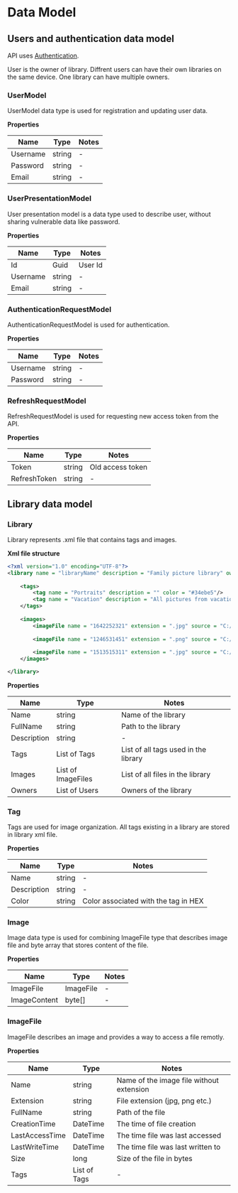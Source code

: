 # Data Model

## Users and authentication data model

API uses [Authentication](https://tomaszkumiega.github.io/PictureLibrary-API/endpoints/#authenticate).

User is the owner of library.
Diffrent users can have their own libraries on the same device.
One library can have multiple owners.

### UserModel

UserModel data type is used for registration and updating user data.

**Properties**

| Name | Type | Notes |
|------|------|-------|
| Username | string | - |
| Password | string | - |
| Email | string | - |


### UserPresentationModel

User presentation model is a data type used to describe user, without sharing vulnerable data like password.

**Properties**

| Name | Type | Notes |
|------|------|-------|
| Id | Guid | User Id | 
| Username | string | - | 
| Email | string | - |

### AuthenticationRequestModel

AuthenticationRequestModel is used for authentication.

**Properties**

| Name | Type | Notes |
|------|------|-------|
| Username | string | - |
| Password | string | - | 

### RefreshRequestModel

RefreshRequestModel is used for requesting new access token from the API.

**Properties**

| Name | Type | Notes |
|------|------|-------|
| Token | string | Old access token |
| RefreshToken | string | - | 

## Library data model

### Library

Library represents .xml file that contains tags and images.

**Xml file structure**

```xml
<?xml version="1.0" encoding="UTF-8"?>
<library name = "libraryName" description = "Family picture library" owners = "userGuid,userGuid">
    
    <tags>
        <tag name = "Portraits" description = "" color = "#34ebe5"/>
        <tag name = "Vacation" description = "All pictures from vacation time" color = "#eb34b4"/>
    </tags>        
    
    <images>
        <imageFile name = "1642252321" extension = ".jpg" source = "C:/Pictures/Library1/images/1642252321.jpg" tags = "Portraits,Vacation"/>
        
        <imageFile name = "1246531451" extension = ".png" source = "C:/Pictures/Library1/images/1246531451.png" tags = ""/>
        
        <imageFile name = "1513515311" extension = ".jpg" source = "C:/Pictures/Library1/images/1513515311.jpg" tags = "Portraits"/>
    </images>    

</library>
```

**Properties**

| Name | Type | Notes |
|------|------|-------|
| Name | string | Name of the library | 
| FullName | string | Path to the library |
| Description | string | - |
| Tags | List of Tags | List of all tags used in the library |
| Images | List of ImageFiles | List of all files in the library |
| Owners | List of Users | Owners of the library |

### Tag

Tags are used for image organization.
All tags existing in a library are stored in library xml file.

**Properties**

| Name | Type | Notes |
|------|------|-------|
| Name | string | - |
| Description | string | - |
| Color | string | Color associated with the tag in HEX |

### Image

Image data type is used for combining ImageFile type that describes image file and byte array that stores content of the file.

**Properties**

| Name | Type | Notes |
|------|------|-------|
| ImageFile | ImageFile | - |
| ImageContent | byte[] | - | 


### ImageFile

ImageFile describes an image and provides a way to access a file remotly.

**Properties**

| Name | Type | Notes |
|------|------|-------|
| Name | string | Name of the image file without extension |
| Extension | string | File extension (jpg, png etc.) |
| FullName | string | Path of the file |
| CreationTime | DateTime | The time of file creation |
| LastAccessTime | DateTime | The time file was last accessed |
| LastWriteTime | DateTime | The time file was last written to |
| Size | long | Size of the file in bytes |
| Tags | List of Tags | - | 
